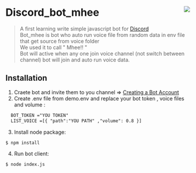 # Discord_bot_mhee <img src="https://raw.github.com/new4761/discord_bot_mhee/master/icon/mhee_1.jpg" align="right" />
>A first learning write simple javascript bot for [Discord](https://discordapp.com/)<br>
Bot_mhee is bot who auto run voice file from random data in env file that get source from voice folder <br>
We used it to call " Mhee!! " <br>
Bot will active when any one join voice channel (not switch between channel) bot will join and auto run voice data.

## Installation
  1. Craete bot and invite them to you channel => [Creating a Bot Account](https://discordpy.readthedocs.io/en/stable/discord.html)
  2. Create .env file from demo.env and replace your bot token , voice files and volume  :
 
  ```diff
    BOT_TOKEN ="YOU TOKEN"
    LIST_VOICE =[{ "path":"YOU PATH" ,"volume": 0.8 }]
  ```
  3. Install node package:
 
    $ npm install 
    
  4. Run bot client:
  
    $ node index.js
